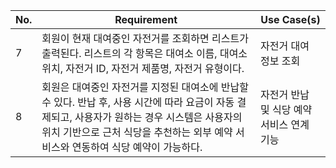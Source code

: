 | No. | Requirement                                                                                                                                                                                                                          | Use Case(s)                               |
| --- | ------------------------------------------------------------------------------------------------------------------------------------------------------------------------------------------------------------------------------------ | ----------------------------------------- |
| 7   | 회원이 현재 대여중인 자전거를 조회하면 리스트가 출력된다. 리스트의 각 항목은 대여소 이름, 대여소 위치, 자전거 ID, 자전거 제품명, 자전거 유형이다. | 자전거 대여 정보 조회 |
| 8   | 회원은 대여중인 자전거를 지정된 대여소에 반납할 수 있다. 반납 후, 사용 시간에 따라 요금이 자동 결제되고, 사용자가 원하는 경우 시스템은 사용자의 위치 기반으로 근처 식당을 추천하는 외부 예약 서비스와 연동하여 식당 예약이 가능하다. | 자전거 반납 및 식당 예약 서비스 연계 기능 |